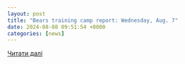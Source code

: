 ```yaml
---
layout: post
title: "Bears training camp report: Wednesday, Aug. 7"
date: 2024-08-08 09:51:54 +0000
categories: [news]
---
```


[Читати далі](https://www.chicagobears.com/news/bears-training-camp-report-wednesday-aug-7-d-andre-swift-highlight-offense-practice)
